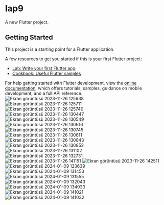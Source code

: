 # lap9

A new Flutter project.

## Getting Started

This project is a starting point for a Flutter application.

A few resources to get you started if this is your first Flutter project:

- [Lab: Write your first Flutter app](https://docs.flutter.dev/get-started/codelab)
- [Cookbook: Useful Flutter samples](https://docs.flutter.dev/cookbook)

For help getting started with Flutter development, view the
[online documentation](https://docs.flutter.dev/), which offers tutorials,
samples, guidance on mobile development, and a full API reference.
![Ekran görüntüsü 2023-11-26 125638](https://github.com/user-attachments/assets/25d3235c-9c1d-4e19-8698-4958776ecb98)
![Ekran görüntüsü 2023-11-26 125711](https://github.com/user-attachments/assets/b6822fdc-2473-4d95-b873-4b0da8167fed)
![Ekran görüntüsü 2023-11-26 125740](https://github.com/user-attachments/assets/11fc1bfb-719f-45a2-89e2-54d546092f01)
![Ekran görüntüsü 2023-11-26 130447](https://github.com/user-attachments/assets/7afe5702-4b17-45c1-9bc7-51a1f1ab8534)
![Ekran görüntüsü 2023-11-26 130549](https://github.com/user-attachments/assets/2bee0608-2ede-4d9b-9b45-f37f90334da5)
![Ekran görüntüsü 2023-11-26 130616](https://github.com/user-attachments/assets/733da421-e6dd-491d-a4d8-225532c5d46a)
![Ekran görüntüsü 2023-11-26 130745](https://github.com/user-attachments/assets/193bb5cf-f74f-4967-9d07-783f1492fd2a)
![Ekran görüntüsü 2023-11-26 130811](https://github.com/user-attachments/assets/5c94a78c-51ee-4bcf-818a-c89c0499a56b)
![Ekran görüntüsü 2023-11-26 130843](https://github.com/user-attachments/assets/25cf0bd0-96bd-428f-bd98-0630c7c70a3b)
![Ekran görüntüsü 2023-11-26 130852](https://github.com/user-attachments/assets/6af12bf0-9e47-44e1-b91f-d34776cca9a3)
![Ekran görüntüsü 2023-11-26 131102](https://github.com/user-attachments/assets/520478f9-6514-49de-99d7-e8715cf8c2d4)
![Ekran görüntüsü 2023-11-26 132731](https://github.com/user-attachments/assets/e8f7c2e2-bca8-43f5-a10b-86c4986e107b)
![Ekran görüntüsü 2023-11-26 141151](https://github.com/user-attachments/assets/6f0c01fa-53b3-4d3c-91a0-47154f782997)
![Ekran görüntüsü 2023-11-26 142511](https://github.com/user-attachments/assets/024029b6-852a-4aaf-8d2b-847e02268eb8)
![Ekran görüntüsü 2024-01-09 123639](https://github.com/user-attachments/assets/816aa112-61d5-4bab-8ba8-ff0d3a9d7c4f)
![Ekran görüntüsü 2024-01-09 131453](https://github.com/user-attachments/assets/fe51a74d-c7c4-4c18-a5df-6c8ca85b6cdf)
![Ekran görüntüsü 2024-01-09 131555](https://github.com/user-attachments/assets/d01693a2-48a5-4384-9dc2-b4ad3d79fffc)
![Ekran görüntüsü 2024-01-09 132043](https://github.com/user-attachments/assets/ae55b5c0-e539-4a45-9931-b460544adb1b)
![Ekran görüntüsü 2024-01-09 134933](https://github.com/user-attachments/assets/4a9740bc-8bdc-4625-b5f5-c83e424f571e)
![Ekran görüntüsü 2024-01-09 141021](https://github.com/user-attachments/assets/b10a7ec1-fee2-47b3-8147-ee6e0815dc72)
![Ekran görüntüsü 2024-01-09 141032](https://github.com/user-attachments/assets/ff4143bd-3a29-43f1-bb56-40e78e87393c)
